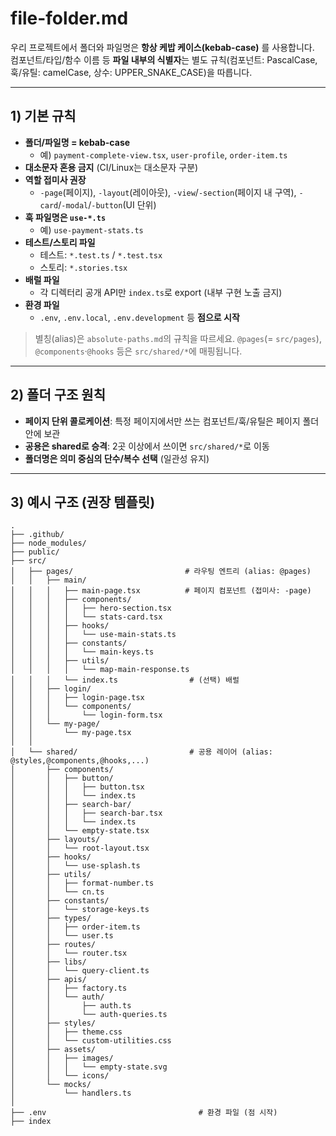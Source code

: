 # file-folder.md

우리 프로젝트에서 폴더와 파일명은 **항상 케밥 케이스(kebab-case)** 를 사용합니다.  
컴포넌트/타입/함수 이름 등 **파일 내부의 식별자**는 별도 규칙(컴포넌트: PascalCase, 훅/유틸: camelCase, 상수: UPPER_SNAKE_CASE)을 따릅니다.

---

## 1) 기본 규칙

- **폴더/파일명 = kebab-case**
  - 예) `payment-complete-view.tsx`, `user-profile`, `order-item.ts`
- **대소문자 혼용 금지** (CI/Linux는 대소문자 구분)
- **역할 접미사 권장**
  - `-page`(페이지), `-layout`(레이아웃), `-view`/`-section`(페이지 내 구역), `-card`/`-modal`/`-button`(UI 단위)
- **훅 파일명은 `use-*.ts`**
  - 예) `use-payment-stats.ts`
- **테스트/스토리 파일**
  - 테스트: `*.test.ts` / `*.test.tsx`
  - 스토리: `*.stories.tsx`
- **배럴 파일**
  - 각 디렉터리 공개 API만 `index.ts`로 export (내부 구현 노출 금지)
- **환경 파일**
  - `.env`, `.env.local`, `.env.development` 등 **점으로 시작**

> 별칭(alias)은 `absolute-paths.md`의 규칙을 따르세요. `@pages`(= `src/pages`), `@components`·`@hooks` 등은 `src/shared/*`에 매핑됩니다.

---

## 2) 폴더 구조 원칙

- **페이지 단위 콜로케이션**: 특정 페이지에서만 쓰는 컴포넌트/훅/유틸은 페이지 폴더 안에 보관
- **공용은 shared로 승격**: 2곳 이상에서 쓰이면 `src/shared/*`로 이동
- **폴더명은 의미 중심의 단수/복수 선택** (일관성 유지)

---

## 3) 예시 구조 (권장 템플릿)

```text
.
├── .github/
├── node_modules/
├── public/
├── src/
│   ├── pages/                         # 라우팅 엔트리 (alias: @pages)
│   │   ├── main/
│   │   │   ├── main-page.tsx          # 페이지 컴포넌트 (접미사: -page)
│   │   │   ├── components/
│   │   │   │   ├── hero-section.tsx
│   │   │   │   └── stats-card.tsx
│   │   │   ├── hooks/
│   │   │   │   └── use-main-stats.ts
│   │   │   ├── constants/
│   │   │   │   └── main-keys.ts
│   │   │   ├── utils/
│   │   │   │   └── map-main-response.ts
│   │   │   └── index.ts                # (선택) 배럴
│   │   ├── login/
│   │   │   ├── login-page.tsx
│   │   │   └── components/
│   │   │       └── login-form.tsx
│   │   └── my-page/
│   │       └── my-page.tsx
│   │
│   └── shared/                         # 공용 레이어 (alias: @styles,@components,@hooks,...)
│       ├── components/
│       │   ├── button/
│       │   │   ├── button.tsx
│       │   │   └── index.ts
│       │   ├── search-bar/
│       │   │   ├── search-bar.tsx
│       │   │   └── index.ts
│       │   └── empty-state.tsx
│       ├── layouts/
│       │   └── root-layout.tsx
│       ├── hooks/
│       │   └── use-splash.ts
│       ├── utils/
│       │   ├── format-number.ts
│       │   └── cn.ts
│       ├── constants/
│       │   └── storage-keys.ts
│       ├── types/
│       │   ├── order-item.ts
│       │   └── user.ts
│       ├── routes/
│       │   └── router.tsx
│       ├── libs/
│       │   └── query-client.ts
│       ├── apis/
│       │   ├── factory.ts
│       │   └── auth/
│       │       ├── auth.ts
│       │       └── auth-queries.ts
│       ├── styles/
│       │   ├── theme.css
│       │   └── custom-utilities.css
│       ├── assets/
│       │   ├── images/
│       │   │   └── empty-state.svg
│       │   └── icons/
│       └── mocks/
│           └── handlers.ts
│
├── .env                                  # 환경 파일 (점 시작)
├── index
```
